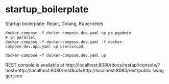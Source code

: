 # startup_boilerplate
Startup boilerplate: React, Golang, Kubernetes

```
docker-compose -f docker-compose.dev.yaml up pg pgadmin
# In parallel
docker-compose -f docker-compose.dev.yaml -f docker-compose.dev.upd.yaml up usersvcupd

docker-compose -f docker-compose.dev.yaml up
```

REST console is available at http://localhost:8080/docs/restapi/console/?host=http://localhost:8080/rest&url=http://localhost:8080/rest/public.swagger.json

